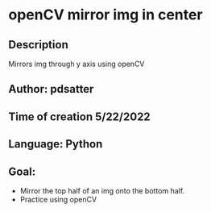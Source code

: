 # openCV mirror img in center
## Description
Mirrors img through y axis using openCV

## Author: pdsatter

## Time of creation 5/22/2022
## Language: Python


## Goal:
* Mirror the top half of an img onto the bottom half.
* Practice using openCV
